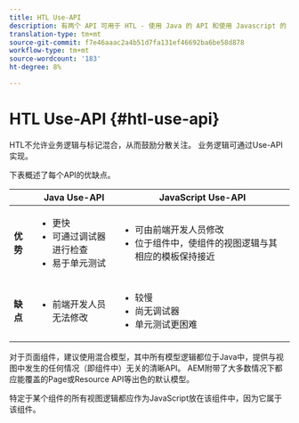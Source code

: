 ```yaml
---
title: HTL Use-API
description: 有两个 API 可用于 HTL - 使用 Java 的 API 和使用 Javascript 的 API
translation-type: tm+mt
source-git-commit: f7e46aaac2a4b51d7fa131ef46692ba6be58d878
workflow-type: tm+mt
source-wordcount: '183'
ht-degree: 8%

---
```



# HTL Use-API {#htl-use-api}

HTL不允许业务逻辑与标记混合，从而鼓励分散关注。 业务逻辑可通过Use-API实现。

下表概述了每个API的优缺点。

|  | **Java Use-API** | **JavaScript Use-API** |
|--- |--- |--- |
| **优势** | <ul><li>更快</li><li>可通过调试器进行检查</li><li>易于单元测试</li></ul> | <ul><li>可由前端开发人员修改</li><li>位于组件中，使组件的视图逻辑与其相应的模板保持接近</li></ul> |
| **缺点** | <ul><li>前端开发人员无法修改</li></ul> | <ul><li>较慢</li><li>尚无调试器</li><li>单元测试更困难</li></ul> |

对于页面组件，建议使用混合模型，其中所有模型逻辑都位于Java中，提供与视图中发生的任何情况（即组件中）无关的清晰API。 AEM附带了大多数情况下都应能覆盖的Page或Resource API等出色的默认模型。

特定于某个组件的所有视图逻辑都应作为JavaScript放在该组件中，因为它属于该组件。
